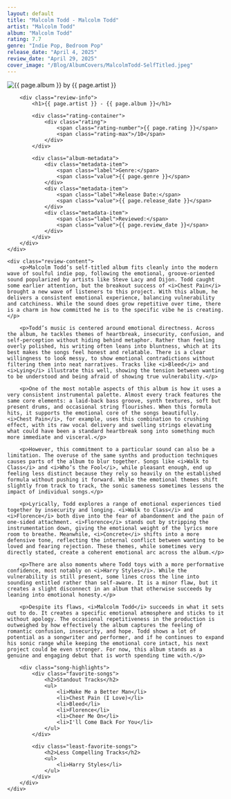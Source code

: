 ```yaml
---
layout: default
title: "Malcolm Todd - Malcolm Todd"
artist: "Malcolm Todd"
album: "Malcolm Todd"
rating: 7.7
genre: "Indie Pop, Bedroom Pop"
release_date: "April 4, 2025"
review_date: "April 29, 2025"
cover_image: "/Blog/AlbumCovers/MalcolmTodd-SelfTitled.jpeg"
---
```


<article class="album-review">
    <div class="review-header">
        <div class="cover-container">
            <img src="{{ page.cover_image }}" alt="{{ page.album }} by {{ page.artist }}" class="album-cover">
        </div>
        
        <div class="review-info">
            <h1>{{ page.artist }} - {{ page.album }}</h1>
            
            <div class="rating-container">
                <div class="rating">
                    <span class="rating-number">{{ page.rating }}</span>
                    <span class="rating-max">/10</span>
                </div>
            </div>

            <div class="album-metadata">
                <div class="metadata-item">
                    <span class="label">Genre:</span>
                    <span class="value">{{ page.genre }}</span>
                </div>
                <div class="metadata-item">
                    <span class="label">Release Date:</span>
                    <span class="value">{{ page.release_date }}</span>
                </div>
                <div class="metadata-item">
                    <span class="label">Reviewed:</span>
                    <span class="value">{{ page.review_date }}</span>
                </div>
            </div>
        </div>
    </div>

    <div class="review-content">
        <p>Malcolm Todd’s self-titled album fits cleanly into the modern wave of soulful indie pop, following the emotional, groove-oriented sound popularized by artists like Steve Lacy and Dijon. Todd caught some earlier attention, but the breakout success of <i>Chest Pain</i> brought a new wave of listeners to this project. With this album, he delivers a consistent emotional experience, balancing vulnerability and catchiness. While the sound does grow repetitive over time, there is a charm in how committed he is to the specific vibe he is creating.</p>
        
        <p>Todd’s music is centered around emotional directness. Across the album, he tackles themes of heartbreak, insecurity, confusion, and self-perception without hiding behind metaphor. Rather than feeling overly polished, his writing often leans into bluntness, which at its best makes the songs feel honest and relatable. There is a clear willingness to look messy, to show emotional contradictions without filtering them into neat narratives. Tracks like <i>Bleed</i> and <i>Lying</i> illustrate this well, showing the tension between wanting to be understood and being afraid of showing true vulnerability.</p>
        
        <p>One of the most notable aspects of this album is how it uses a very consistent instrumental palette. Almost every track features the same core elements: a laid-back bass groove, synth textures, soft but present drums, and occasional string flourishes. When this formula hits, it supports the emotional core of the songs beautifully. <i>Chest Pain</i>, for example, uses this combination to crushing effect, with its raw vocal delivery and swelling strings elevating what could have been a standard heartbreak song into something much more immediate and visceral.</p>

        <p>However, this commitment to a particular sound can also be a limitation. The overuse of the same synths and production techniques causes parts of the album to blur together. Songs like <i>Walk to Class</i> and <i>Who’s the Fool</i>, while pleasant enough, end up feeling less distinct because they rely so heavily on the established formula without pushing it forward. While the emotional themes shift slightly from track to track, the sonic sameness sometimes lessens the impact of individual songs.</p>
        
        <p>Lyrically, Todd explores a range of emotional experiences tied together by insecurity and longing. <i>Walk to Class</i> and <i>Florence</i> both dive into the fear of abandonment and the pain of one-sided attachment. <i>Florence</i> stands out by stripping the instrumentation down, giving the emotional weight of the lyrics more room to breathe. Meanwhile, <i>Concrete</i> shifts into a more defensive tone, reflecting the internal conflict between wanting to be loved and fearing rejection. These themes, while sometimes very directly stated, create a coherent emotional arc across the album.</p>
        
        <p>There are also moments where Todd toys with a more performative confidence, most notably on <i>Harry Styles</i>. While the vulnerability is still present, some lines cross the line into sounding entitled rather than self-aware. It is a minor flaw, but it creates a slight disconnect in an album that otherwise succeeds by leaning into emotional honesty.</p>
        
        <p>Despite its flaws, <i>Malcolm Todd</i> succeeds in what it sets out to do. It creates a specific emotional atmosphere and sticks to it without apology. The occasional repetitiveness in the production is outweighed by how effectively the album captures the feeling of romantic confusion, insecurity, and hope. Todd shows a lot of potential as a songwriter and performer, and if he continues to expand his sonic range while keeping the emotional core intact, his next project could be even stronger. For now, this album stands as a genuine and engaging debut that is worth spending time with.</p>
        
        <div class="song-highlights">
            <div class="favorite-songs">
                <h2>Standout Tracks</h2>
                <ul>
                    <li>Make Me a Better Man</li>
                    <li>Chest Pain (I Love)</li>
                    <li>Bleed</li>
                    <li>Florence</li>
                    <li>Cheer Me On</li>
                    <li>I'll Come Back For You</li>
                </ul>
            </div>

            <div class="least-favorite-songs">
                <h2>Less Compelling Tracks</h2>
                <ul>
                    <li>Harry Styles</li>
                </ul>
            </div>
        </div>
    </div>
</article>
